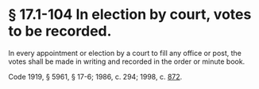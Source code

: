 # § 17.1-104 In election by court, votes to be recorded.

<p>In every appointment or election by a court to fill any office or post, the votes shall be made in writing and recorded in the order or minute book.</p><p>Code 1919, § 5961, § 17-6; 1986, c. 294; 1998, c. <a href='http://lis.virginia.gov/cgi-bin/legp604.exe?981+ful+CHAP0872'>872</a>.</p>